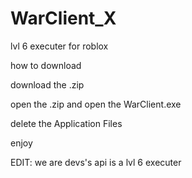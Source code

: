 # WarClient_X
lvl 6 executer for roblox 

how to download

download the .zip

open the .zip and open the WarClient.exe

delete the Application Files

enjoy

EDIT: we are devs's api is a lvl 6 executer
